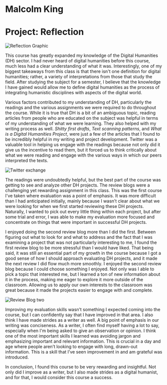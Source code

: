 # Malcolm King
# Project: Reflection

![Reflection Graphic](https://hydratedking.github.io/HydratedKing/images/reflection.png)

This course has greatly expanded my knowledge of the Digital Humanities (DH) sector. I had never heard of digital humanities before this course, much less had a clear understanding of what it was. Interestingly, one of my biggest takeaways from this class is that there isn't one definition for digital humanities; rather, a variety of interpretations from those that study the field. After studying the subject for a semester, I believe that the knowledge I have gained would allow me to define digital humanities as the process of integrating humanistic disciplines with aspects of the digital world.

Various factors contributed to my understanding of DH, particularly the readings and the various assignments we were required to do throughout the course. While it is true that DH is a bit of an ambiguous topic, reading articles from people who are educated on the subject was helpful in terms of my understanding of what we were learning. They also helped with my writing process as well. *Shitty first drafts*, *Text scanning patterns*, and *What is a Digital Humanities Project*, were just a few of the articles that I found to be incredibly helpful in my writing and project development. Twitter was a valuable tool in helping us engage with the readings because not only did it give us the incentive to read them, but it forced us to think critically about what we were reading and engage with the various ways in which our peers interpreted the texts.

![Twitter exchange](https://hydratedking.github.io/HydratedKing/images/tweet10.png)

The readings were undoubtedly helpful, but the best part of the course was getting to see and analyze other DH projects. The review blogs were a challenging yet rewarding assignment in this class. This was the first course I've taken where evaluation was a point of emphasis. It was more difficult than I had anticipated initially, mainly because I wasn’t clear about what we were looking for when we first started reviewing these DH projects. Naturally, I wanted to pick out every little thing within each project, but after some trial and error, I was able to make my evaluation more focused and concentrate on things that were important in successful DH projects.

I enjoyed doing the second review blog more than I did the first. Between figuring out what to look for and what to address and the fact that I was examining a project that was not particularly interesting to me, I found the first review blog to be more stressful than I would have liked. That being said, it was still an essential part of my growth in the course because I got a good sense of how I should approach evaluating DH projects, and it made the next review I did flow much more smoothly. I enjoyed the second review blog because I could choose something I enjoyed. Not only was I able to pick a topic that interested me, but I learned a ton of new information about it in the process, making me eager to explore it more outside of the classroom. Allowing us to apply our own interests to the classroom was great because it made the projects easier to engage with and complete. 

![Review Blog two](https://hydratedking.github.io/HydratedKing/images/review2.png)

Improving my evaluation skills wasn’t something I expected coming into the course, but I can confidently say that I have improved in that area. I also think I have made strides as a writer as well. A big point of emphasis in our writing was conciseness. As a writer, I often find myself having a lot to say, especially when I'm being asked to give an observation or opinion. I think one of the most important skills I learned was avoiding jargon and emphasizing important and relevant information. This is crucial in a day and age where people aren’t looking to engage with long, drawn-out information. This is a skill that I’ve seen improvement in and am grateful was introduced. 

In conclusion, I found this course to be very rewarding and insightful. Not only did I improve as a writer, but I also made strides as a digital humanist, and for that, I would consider this course a success.

